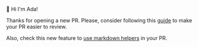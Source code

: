 👋 Hi I'm Ada!

Thanks for opening a new PR. Please, consider following this [guide](https://docs.github.com/en/pull-requests/collaborating-with-pull-requests/proposing-changes-to-your-work-with-pull-requests/about-pull-requests) to make your PR easier to review.

Also, check this new feature to [use markdown helpers](https://github.blog/changelog/2023-03-15-introducing-the-github-markdown-helpers-public-beta/) in your PR.
